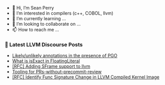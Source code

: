 - 👋 Hi, I’m Sean Perry
- 👀 I’m interested in compilers (c++, COBOL, llvm)
- 🌱 I’m currently learning ...
- 💞️ I’m looking to collaborate on ...
- 📫 How to reach me ...

<!---
s66perry/s66perry is a ✨ special ✨ repository because its `README.md` (this file) appears on your GitHub profile.
You can click the Preview link to take a look at your changes.
--->
### 📕 Latest LLVM Discourse Posts

<!-- DISCOURSE-LLVM:START -->
- [Likely/unlikely annotations in the presence of PGO](https://discourse.llvm.org/t/likely-unlikely-annotations-in-the-presence-of-pgo/88654#post_3)
- [What is isExact in FloatingLiteral](https://discourse.llvm.org/t/what-is-isexact-in-floatingliteral/88655#post_5)
- [[RFC] Adding SFrame support to llvm](https://discourse.llvm.org/t/rfc-adding-sframe-support-to-llvm/86900?page=2#post_30)
- [Tooling for PRs-without-precommit-review](https://discourse.llvm.org/t/tooling-for-prs-without-precommit-review/88489#post_11)
- [[RFC] Identify Func Signature Change in LLVM Compiled Kernel Image](https://discourse.llvm.org/t/rfc-identify-func-signature-change-in-llvm-compiled-kernel-image/82609#post_17)
<!-- DISCOURSE-LLVM:END -->
